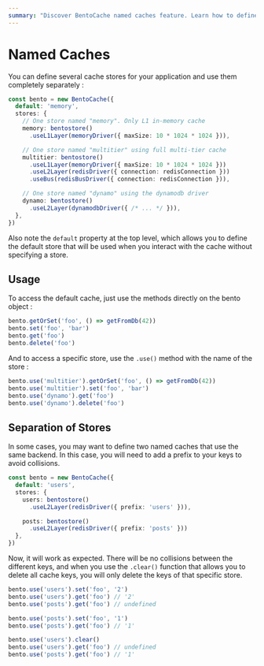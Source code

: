 ```yaml
---
summary: "Discover BentoCache named caches feature. Learn how to define multiple cache stores in your application and use them distinctly"
---
```


# Named Caches

You can define several cache stores for your application and use them completely separately :

```ts
const bento = new BentoCache({
  default: 'memory',
  stores: {
    // One store named "memory". Only L1 in-memory cache
    memory: bentostore()
      .useL1Layer(memoryDriver({ maxSize: 10 * 1024 * 1024 })),

    // One store named "multitier" using full multi-tier cache
    multitier: bentostore()
      .useL1Layer(memoryDriver({ maxSize: 10 * 1024 * 1024 }))
      .useL2Layer(redisDriver({ connection: redisConnection }))
      .useBus(redisBusDriver({ connection: redisConnection })),

    // One store named "dynamo" using the dynamodb driver
    dynamo: bentostore()
      .useL2Layer(dynamodbDriver({ /* ... */ })),
  },
})
```

Also note the `default` property at the top level, which allows you to define the default store that will be used when you interact with the cache without specifying a store.

## Usage

To access the default cache, just use the methods directly on the bento object :

```ts
bento.getOrSet('foo', () => getFromDb(42))
bento.set('foo', 'bar')
bento.get('foo')
bento.delete('foo')
```

And to access a specific store, use the `.use()` method with the name of the store :

```ts
bento.use('multitier').getOrSet('foo', () => getFromDb(42))
bento.use('multitier').set('foo', 'bar')
bento.use('dynamo').get('foo')
bento.use('dynamo').delete('foo')
```

## Separation of Stores

In some cases, you may want to define two named caches that use the same backend. In this case, you will need to add a prefix to your keys to avoid collisions.

```ts
const bento = new BentoCache({
  default: 'users',
  stores: {
    users: bentostore()
      .useL2Layer(redisDriver({ prefix: 'users' })),

    posts: bentostore()
      .useL2Layer(redisDriver({ prefix: 'posts' }))
  },
})
```

Now, it will work as expected. There will be no collisions between the different keys, and when you use the `.clear()` function that allows you to delete all cache keys, you will only delete the keys of that specific store.

```ts
bento.use('users').set('foo', '2')
bento.use('users').get('foo') // '2'
bento.use('posts').get('foo') // undefined

bento.use('posts').set('foo', '1')
bento.use('posts').get('foo') // '1'

bento.use('users').clear()
bento.use('users').get('foo') // undefined
bento.use('posts').get('foo') // '1'
```
